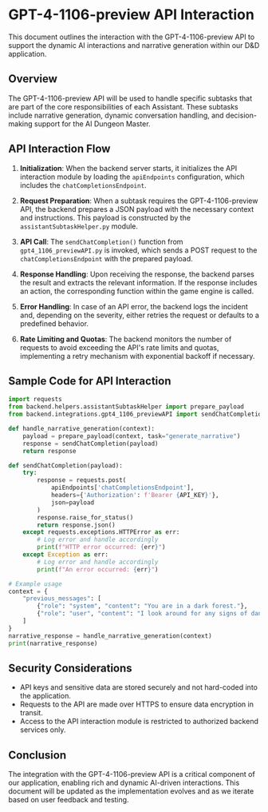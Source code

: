 # GPT-4-1106-preview API Interaction

This document outlines the interaction with the GPT-4-1106-preview API to support the dynamic AI interactions and narrative generation within our D&D application.

## Overview

The GPT-4-1106-preview API will be used to handle specific subtasks that are part of the core responsibilities of each Assistant. These subtasks include narrative generation, dynamic conversation handling, and decision-making support for the AI Dungeon Master.

## API Interaction Flow

1. **Initialization**: When the backend server starts, it initializes the API interaction module by loading the `apiEndpoints` configuration, which includes the `chatCompletionsEndpoint`.

2. **Request Preparation**: When a subtask requires the GPT-4-1106-preview API, the backend prepares a JSON payload with the necessary context and instructions. This payload is constructed by the `assistantSubtaskHelper.py` module.

3. **API Call**: The `sendChatCompletion()` function from `gpt4_1106_previewAPI.py` is invoked, which sends a POST request to the `chatCompletionsEndpoint` with the prepared payload.

4. **Response Handling**: Upon receiving the response, the backend parses the result and extracts the relevant information. If the response includes an action, the corresponding function within the game engine is called.

5. **Error Handling**: In case of an API error, the backend logs the incident and, depending on the severity, either retries the request or defaults to a predefined behavior.

6. **Rate Limiting and Quotas**: The backend monitors the number of requests to avoid exceeding the API's rate limits and quotas, implementing a retry mechanism with exponential backoff if necessary.

## Sample Code for API Interaction

```python
import requests
from backend.helpers.assistantSubtaskHelper import prepare_payload
from backend.integrations.gpt4_1106_previewAPI import sendChatCompletion

def handle_narrative_generation(context):
    payload = prepare_payload(context, task="generate_narrative")
    response = sendChatCompletion(payload)
    return response

def sendChatCompletion(payload):
    try:
        response = requests.post(
            apiEndpoints['chatCompletionsEndpoint'],
            headers={'Authorization': f'Bearer {API_KEY}'},
            json=payload
        )
        response.raise_for_status()
        return response.json()
    except requests.exceptions.HTTPError as err:
        # Log error and handle accordingly
        print(f"HTTP error occurred: {err}")
    except Exception as err:
        # Log error and handle accordingly
        print(f"An error occurred: {err}")

# Example usage
context = {
    "previous_messages": [
        {"role": "system", "content": "You are in a dark forest."},
        {"role": "user", "content": "I look around for any signs of danger."}
    ]
}
narrative_response = handle_narrative_generation(context)
print(narrative_response)
```

## Security Considerations

- API keys and sensitive data are stored securely and not hard-coded into the application.
- Requests to the API are made over HTTPS to ensure data encryption in transit.
- Access to the API interaction module is restricted to authorized backend services only.

## Conclusion

The integration with the GPT-4-1106-preview API is a critical component of our application, enabling rich and dynamic AI-driven interactions. This document will be updated as the implementation evolves and as we iterate based on user feedback and testing.